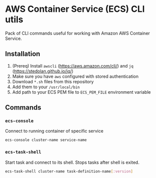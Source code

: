 # AWS Container Service (ECS) CLI utils

Pack of CLI commands useful for working with Amazon AWS Container Service.

## Installation

1. (Prereq) Install `awscli` (https://aws.amazon.com/cli/) and `jq` (https://stedolan.github.io/jq/)
2. Make sure you have `aws` configured with stored authentication
4. Download `*.sh` files from this repository
5. Add them to your `/usr/local/bin`
6. Add path to your ECS PEM file to `ECS_PEM_FILE` environment variable

## Commands

### `ecs-console`

Connect to running container of specific service

```bash
ecs-console cluster-name service-name
```

### `ecs-task-shell`

Start task and connect to its shell. Stops tasks after shell is exited.

```bash
ecs-task-shell cluster-name task-definition-name[:version]
```
